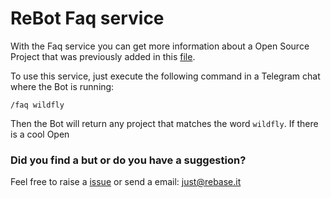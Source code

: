 # ReBot Faq service

With the Faq service you can get more information about a Open Source Project that was previously added in this
[file](https://github.com/rebase-it/rebot/blob/master/rebot-services/rebot-faq-service/src/main/resources/META-INF/faq-properties.json).

To use this service, just execute the following command in a Telegram chat where the Bot is running:

```
/faq wildfly
```

Then the Bot will return any project that matches the word `wildfly`.
If there is a cool Open

### Did you find a but or do you have a suggestion?
Feel free to raise a [issue](https://github.com/rebase-it/rebot/issues/new) or send a email: just@rebase.it
